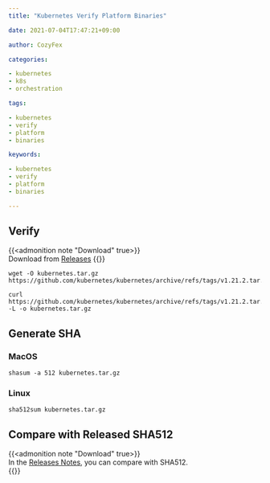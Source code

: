 ```yaml
---
title: "Kubernetes Verify Platform Binaries"

date: 2021-07-04T17:47:21+09:00

author: CozyFex

categories:

- kubernetes
- k8s
- orchestration

tags:

- kubernetes
- verify
- platform
- binaries

keywords:

- kubernetes
- verify
- platform
- binaries

---
```


## Verify

{{<admonition note "Download" true>}}  
Download from [Releases](https://github.com/kubernetes/kubernetes/releases)
{{</admonition>}}

```shell
wget -O kubernetes.tar.gz https://github.com/kubernetes/kubernetes/archive/refs/tags/v1.21.2.tar.gz

curl https://github.com/kubernetes/kubernetes/archive/refs/tags/v1.21.2.tar.gz -L -o kubernetes.tar.gz
```

## Generate SHA

### MacOS

```shell
shasum -a 512 kubernetes.tar.gz
```

### Linux

```shell
sha512sum kubernetes.tar.gz
```

## Compare with Released SHA512

{{<admonition note "Download" true>}}  
In the [Releases Notes](https://kubernetes.io/releases/notes/), you can compare with SHA512.  
{{</admonition>}}